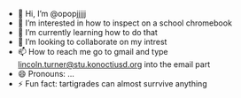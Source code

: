 - 👋 Hi, I’m @opopjjjjj
- 👀 I’m interested in how to inspect on a school chromebook
- 🌱 I’m currently learning how to do that
- 💞️ I’m looking to collaborate on my intrest
- 📫 How to reach me go to gmail and type lincoln.turner@stu.konoctiusd.org into the email part
- 😄 Pronouns: ...
- ⚡ Fun fact: tartigrades can almost surrvive anything

<!---
opopjjjjj/opopjjjjj is a ✨ special ✨ repository because its `README.md` (this file) appears on your GitHub profile.
You can click the Preview link to take a look at your changes.
--->
